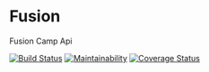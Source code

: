 # Fusion

Fusion Camp Api

[![Build Status](https://travis-ci.com/JamesMudidi/Fusion.svg?branch=develop)](https://travis-ci.com/JamesMudidi/Fusion) [![Maintainability](https://api.codeclimate.com/v1/badges/b865a0f8469e9e51a977/maintainability)](https://codeclimate.com/github/JamesMudidi/Fusion/maintainability) [![Coverage Status](https://coveralls.io/repos/github/JamesMudidi/Fusion/badge.svg)](https://coveralls.io/github/JamesMudidi/Fusion)
